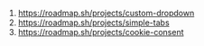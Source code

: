 1. https://roadmap.sh/projects/custom-dropdown
2. https://roadmap.sh/projects/simple-tabs
3. https://roadmap.sh/projects/cookie-consent